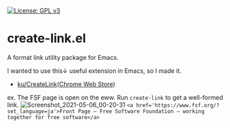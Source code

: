 [![License: GPL v3](https://img.shields.io/badge/License-GPLv3-blue.svg)](https://www.gnu.org/licenses/gpl-3.0)
# create-link.el

A format link utility package for Emacs.

I wanted to use this↓ useful extension in Emacs, so I made it.
- [ku/CreateLink](https://github.com/ku/CreateLink)([Chrome Web Store](https://chrome.google.com/webstore/detail/create-link/gcmghdmnkfdbncmnmlkkglmnnhagajbm))

ex. The FSF page is open on the eww. Run `create-link` to get a well-formed link.
![Screenshot_2021-05-06_00-20-31](https://user-images.githubusercontent.com/11595790/117166003-f646cc00-ae00-11eb-91af-2ebac4247862.png)
`<a href='https://www.fsf.org/?set_language=ja'>Front Page — Free Software Foundation — working together for free software</a>`
